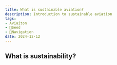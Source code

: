 ```yaml
---
title: What is sustainable aviation?
description: Introduction to sustainable aviation
tags:
- Aviaiton
- 🌱Seed
- 🧭Navigation
date: 2024-12-12
---
```

## What is sustainability?
